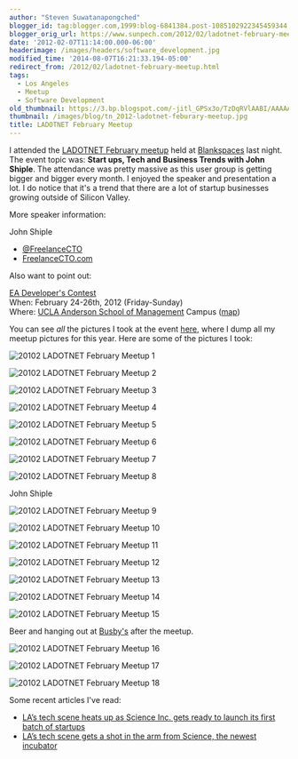 ```yaml
---
author: "Steven Suwatanapongched"
blogger_id: tag:blogger.com,1999:blog-6841384.post-1085102922345459344
blogger_orig_url: https://www.sunpech.com/2012/02/ladotnet-february-meetup.html
date: '2012-02-07T11:14:00.000-06:00'
headerimage: /images/headers/software_development.jpg
modified_time: '2014-08-07T16:21:33.194-05:00'
redirect_from: /2012/02/ladotnet-february-meetup.html
tags:
  - Los Angeles
  - Meetup
  - Software Development
old_thumbnail: https://3.bp.blogspot.com/-jitl_GPSx3o/TzDqRVlAABI/AAAAAAAA5xM/HVj9IsMtvQE/s800/2012-02-06+at+18-29-34.jpg
thumbnail: /images/blog/tn_2012-ladotnet-feburary-meetup.jpg
title: LADOTNET February Meetup
---
```


I attended the [LADOTNET February meetup](https://www.ladotnet.org/events/48342932/) held at [Blankspaces](https://www.blankspaces.com/) last night. The event topic was: <b>Start ups, Tech and Business Trends with John Shiple</b>. The attendance was pretty massive as this user group is getting bigger and bigger every month. I enjoyed the speaker and presentation a lot. I do notice that it's a trend that there are a lot of startup businesses growing outside of Silicon Valley.

More speaker information:

John Shiple
* [@FreelanceCTO](https://twitter.com/#!/freelancecto)
* [FreelanceCTO.com](https://freelancecto.com)

Also want to point out:

[EA Developer's Contest](https://www.entrepreneurassociation.net/index.php?option=com_content&amp;view=article&amp;id=62&amp;Itemid=101)\
When: February 24-26th, 2012 (Friday-Sunday)\
Where: [UCLA Anderson School of Management](https://www.anderson.ucla.edu) Campus ([map](https://maps.google.com/maps/place?cid=1217418601794208687&amp;q=UCLA+Anderson+School+of+Management,+Los+Angeles,+CA&amp;hl=en&amp;cd=1&amp;cad=src:ppiwlink&amp;ei=fFkxT6LZHpDipASnlM2BAQ))

You can see *all* the pictures I took at the event [here](https://photos.app.goo.gl/ZGMY4vXSLDkCiRMt7), where I dump all my meetup pictures for this year. Here are some of the pictures I took:

![20102 LADOTNET February Meetup 1](/images/blog/2012-02-06-at-18-29-34.jpg)

![20102 LADOTNET February Meetup 2](/images/blog/2012-02-06-at-18-50-17.jpg)

![20102 LADOTNET February Meetup 3](/images/blog/2012-02-06-at-18-58-57.jpg)

![20102 LADOTNET February Meetup 4](/images/blog/2012-02-06-at-18-59-22.jpg)

![20102 LADOTNET February Meetup 5](/images/blog/2012-02-06-at-19-00-36.jpg)

![20102 LADOTNET February Meetup 6](/images/blog/2012-02-06-at-19-03-02.jpg)

![20102 LADOTNET February Meetup 7](/images/blog/2012-02-06-at-19-04-08.jpg)

![20102 LADOTNET February Meetup 8](/images/blog/2012-02-06-at-19-08-47.jpg)

John Shiple

![20102 LADOTNET February Meetup 9](/images/blog/2012-02-06-at-19-27-17.jpg)

![20102 LADOTNET February Meetup 10](/images/blog/2012-02-06-at-19-21-01.jpg)

![20102 LADOTNET February Meetup 11](/images/blog/2012-02-06-at-19-32-18.jpg)

![20102 LADOTNET February Meetup 12](/images/blog/2012-02-06-at-19-37-57.jpg)

![20102 LADOTNET February Meetup 13](/images/blog/2012-02-06-at-19-42-59.jpg)

![20102 LADOTNET February Meetup 14](/images/blog/2012-02-06-at-20-11-56.jpg)

![20102 LADOTNET February Meetup 15](/images/blog/2012-02-06-at-20-42-23.jpg)

Beer and hanging out at [Busby's](https://www.busbysla.com) after the meetup.

![20102 LADOTNET February Meetup 16](/images/blog/2012-02-06-at-21-47-43.jpg)

![20102 LADOTNET February Meetup 17](/images/blog/2012-02-06-at-21-47-55.jpg)

![20102 LADOTNET February Meetup 18](/images/blog/2012-02-06-at-22-05-00.jpg)

Some recent articles I've read:

* [LA’s tech scene heats up as Science Inc. gets ready to launch its first batch of startups](https://thenextweb.com/insider/2012/02/05/las-tech-scene-heats-up-as-science-inc-gets-ready-to-launch-its-first-batch-of-startups/)
* [LA’s tech scene gets a shot in the arm from Science, the newest incubator](https://venturebeat.com/2012/02/07/science-incubator)